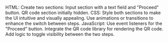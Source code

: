 HTML:
Create two sections:
Input section with a text field and "Proceed" button.
QR code section initially hidden.
CSS:
Style both sections to make the UI intuitive and visually appealing.
Use animations or transitions to enhance the switch between steps.
JavaScript:
Use event listeners for the "Proceed" button.
Integrate the QR code library for rendering the QR code.
Add logic to toggle visibility between the two steps.
